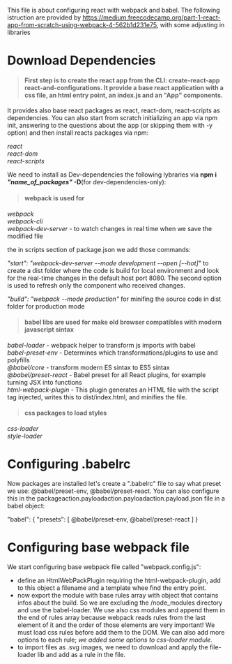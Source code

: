 This file is about configuring react with webpack and babel.
The following istruction are provided by https://medium.freecodecamp.org/part-1-react-app-from-scratch-using-webpack-4-562b1d231e75, with some adjusting in libraries

<h1>Download Dependencies</h1>
<h4><blockquote>First step is to create the react app from the CLI: create-react-app react-and-configurations.
It provide a base react application with a css file, an html entry point, an index.js and an "App" components.</h4>It provides also base react packages as react, react-dom, react-scripts as dependencies.
You can also start from scratch initializing an app via npm init, answering to the questions about the app (or skipping them with -y option) and then install reacts packages via npm:

<i>react<br />
react-dom<br />
react-scripts<br /></i>

We need to install as Dev-dependencies the following lybraries via <b>npm i <i>"name_of_packages"</i> -D</b>(for dev-dependencies-only):

<h4><blockquote>webpack is used for</h4>
<i>webpack<br />
webpack-cli<br />
webpack-dev-server</i> - to watch changes in real time when we save the modified file

the in scripts section of package.json we add those commands:

<i>"start": "webpack-dev-server --mode development --open [--hot]"</i>    to create a dist folder where the code is build for local environment and look for the real-time changes in the default host port 8080. The second option is used to refresh only the component who received changes.

<i>"build": "webpack --mode production"</i>    for minifing the source code in dist folder for production mode

<h4><blockquote>babel libs are used for make old browser compatibles with modern javascript sintax</h4>
<i>babel-loader</i> - webpack helper to transform js imports with babel<br>
<i>babel-preset-env</i> - Determines which transformations/plugins to use and polyfills<br />
<i>@babel/core</i> - transform modern ES sintax to ES5 sintax<br />
<i>@babel/preset-react</i> - Babel preset for all React plugins, for example turning JSX into functions<br />
<i>html-webpack-plugin</i> - This plugin generates an HTML file with the script tag injected, writes this to dist/index.html, and minifies the file.

<h4><blockquote>css packages to load styles</h4>
<i>css-loader</i><br />
<i>style-loader</i>

<h1>Configuring .babelrc</h1>
Now packages are installed let's create a ".babelrc" file to say what preset we use: @babel/preset-env, @babel/preset-react.
You can also configure this in the packageaction.payloadaction.payloadaction.payload.json file in a babel object:

  "babel": {
  "presets": [
    @babel/preset-env,
    @babel/preset-react
    ]
  }

<h1>Configuring base webpack file</h1>
We start configuring base webpack file called "webpack.config.js":
<ul>
  <li>define an HtmlWebPackPlugin requiring the html-webpack-plugin, add to this object a filename and a template whee find the entry point.</li>

  <li>now export the module with base rules array with object that contains infos about the build. So we are excluding the /node_modules directory and use the babel-loader.
  We use also css modules and append them in the end of rules array because webpack reads rules from the last element of it and the order of those elements are very important! We must load css rules before add them to the DOM.
  We can also add more options to each rule; <i>we added some options to css-loader module.</i></li>

  <li>to import files as .svg images, we need to download and apply the file-loader lib and add as a rule in the file.</li>
</ul>

